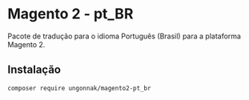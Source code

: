 # Magento 2 - pt_BR

Pacote de tradução para o idioma Português (Brasil) para a plataforma Magento 2.

## Instalação

```bash
composer require ungonnak/magento2-pt_br
```
